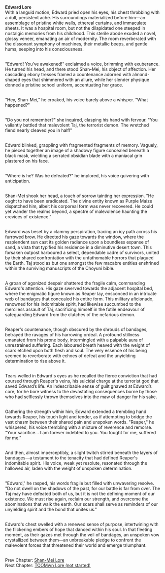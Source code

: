 **Edward Lore** <br>
With a languid motion, Edward pried open his eyes, his chest throbbing with a dull, persistent ache. His surroundings materialized before him—an assemblage of pristine white walls, ethereal curtains, and immaculate sheets. It was a hospital room, but not the dilapidated one steeped in nostalgic memories from his childhood. This sterile abode exuded a novel, glossy veneer, emanating an air of modernity. The room reverberated with the dissonant symphony of machines, their metallic beeps, and gentle hums, seeping into his consciousness. <br><br>

"Edward! You've awakened!" exclaimed a voice, brimming with exuberance. He turned his head, and there stood Shan-Mei, his object of affection. Her cascading ebony tresses framed a countenance adorned with almond-shaped eyes that shimmered with an allure, while her slender physique donned a pristine school uniform, accentuating her grace. <br><br>

"Hey, Shan-Mei," he croaked, his voice barely above a whisper. "What happened?" <br><br>

"Do you not remember?" she inquired, clasping his hand with fervour. "You valiantly battled that malevolent Taj, the terrorist demon. The wretched fiend nearly cleaved you in half!" <br><br>

Edward blinked, grappling with fragmented fragments of memory. Vaguely, he pieced together an image of a shadowy figure concealed beneath a black mask, wielding a serrated obsidian blade with a maniacal grin plastered on his face. <br><br>

"Where is he? Was he defeated?" he implored, his voice quivering with anticipation. <br><br>

Shan-Mei shook her head, a touch of sorrow tainting her expression. "He ought to have been eradicated. The divine entity known as Purple Maize dispatched him, albeit his corporeal form was never recovered. He could yet wander the realms beyond, a spectre of malevolence haunting the crevices of existence." <br><br>

Edward was beset by a clammy perspiration, tracing an icy path across his furrowed brow. He directed his gaze towards the window, where the resplendent sun cast its golden radiance upon a boundless expanse of sand, a vista that typified his residence in a diminutive desert town. This forsaken outpost harboured a select, dependable cadre of survivors, united by their shared confrontation with the unfathomable horrors that plagued the Earth. Taj stood as but one amongst the few macabre entities enshrined within the surviving manuscripts of the Choyuni bible. <br><br>

A groan of agonized despair shattered the fragile calm, commanding Edward's attention. His gaze swerved towards the adjacent hospital bed, where the enigmatic figure known as Reaper lay, ensconced in an intricate web of bandages that concealed his entire form. This military aficionado, renowned for his indomitable spirit, had likewise succumbed to the merciless assault of Taj, sacrificing himself in the futile endeavour of safeguarding Edward from the clutches of the nefarious demon. <br><br>

Reaper's countenance, though obscured by the shrouds of bandages, betrayed the ravages of his harrowing ordeal. A profound stillness emanated from his prone body, intermingled with a palpable aura of unrestrained suffering. Each laboured breath heaved with the weight of scars etched upon both flesh and soul. The very essence of his being seemed to reverberate with echoes of defeat and the unyielding determination to rise above it. <br><br>

Tears welled in Edward's eyes as he recalled the fierce conviction that had coursed through Reaper's veins, his suicidal charge at the terrorist god that saved Edward’s life. An indescribable sense of guilt gnawed at Edward’s core, for he bore witness to the devastating consequences borne by those who had selflessly thrown themselves into the maw of danger for his sake. <br><br>

Gathering the strength within him, Edward extended a trembling hand towards Reaper, his touch light and tender, as if attempting to bridge the vast chasm between their shared pain and unspoken words. "Reaper," he whispered, his voice trembling with a mixture of reverence and remorse. "Your sacrifice... I am forever indebted to you. You fought for me, suffered for me." <br><br>

And then, almost imperceptibly, a slight twitch stirred beneath the layers of bandages—a testament to the tenacity that had defined Reaper's indomitable spirit. His voice, weak yet resolute, resonated through the hallowed air, laden with the weight of unspoken determination. <br><br>

"Edward," he rasped, his words fragile but filled with unwavering resolve. "Do not dwell on the shadows of the past, for our battle is far from over. The Taj may have defeated both of us, but it is not the defining moment of our existence. We must rise again, reclaim our strength, and overcome the abominations that walk the earth. Our scars shall serve as reminders of our unyielding spirit and the bond that unites us." <br><br>

Edward's chest swelled with a renewed sense of purpose, intertwining with the flickering embers of hope that danced within his soul. In that fleeting moment, as their gazes met through the veil of bandages, an unspoken vow crystallized between them—an unbreakable pledge to confront the malevolent forces that threatened their world and emerge triumphant. <br><br>

Prev Chapter: <a href="https://grimreaper2654.github.io/Notes/Lore1">Shan-Mei Lore</a><br>
Next Chapter: <a href="https://grimreaper2654.github.io/Notes/Lore4">TOOMwn Lore (not started)</a>
